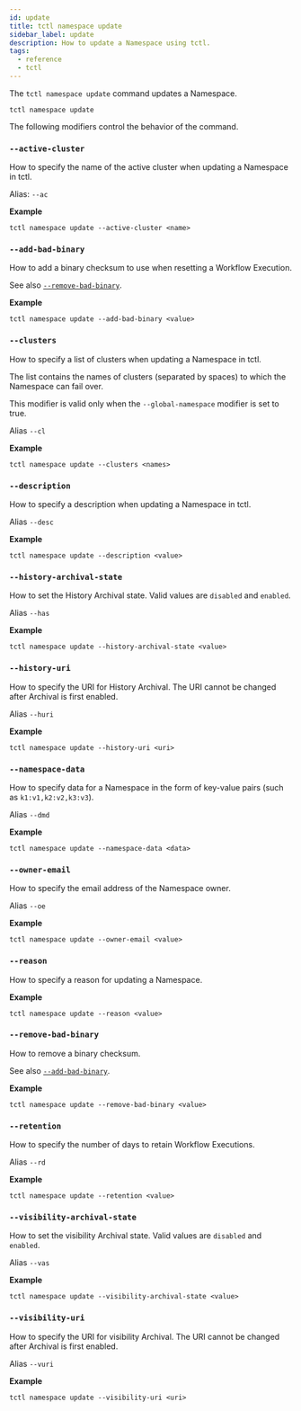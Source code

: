 ```yaml
---
id: update
title: tctl namespace update
sidebar_label: update
description: How to update a Namespace using tctl.
tags:
  - reference
  - tctl
---
```


The `tctl namespace update` command updates a Namespace.

`tctl namespace update`

The following modifiers control the behavior of the command.

### `--active-cluster`

How to specify the name of the active cluster when updating a Namespace in tctl.

Alias: `--ac`

**Example**

```
tctl namespace update --active-cluster <name>
```

### `--add-bad-binary`

How to add a binary checksum to use when resetting a Workflow Execution.

See also [`--remove-bad-binary`](#--remove-bad-binary).

**Example**

```
tctl namespace update --add-bad-binary <value>
```

### `--clusters`

How to specify a list of clusters when updating a Namespace in tctl.

The list contains the names of clusters (separated by spaces) to which the Namespace can fail over.

This modifier is valid only when the `--global-namespace` modifier is set to true.

Alias `--cl`

**Example**

```
tctl namespace update --clusters <names>
```

### `--description`

How to specify a description when updating a Namespace in tctl.

Alias `--desc`

**Example**

```
tctl namespace update --description <value>
```

### `--history-archival-state`

How to set the History Archival state. Valid values are `disabled` and `enabled`.

Alias `--has`

**Example**

```
tctl namespace update --history-archival-state <value>
```

### `--history-uri`

How to specify the URI for History Archival. The URI cannot be changed after Archival is first enabled.

Alias `--huri`

**Example**

```
tctl namespace update --history-uri <uri>
```

### `--namespace-data`

How to specify data for a Namespace in the form of key-value pairs (such as `k1:v1,k2:v2,k3:v3`).

Alias `--dmd`

**Example**

```
tctl namespace update --namespace-data <data>
```

### `--owner-email`

How to specify the email address of the Namespace owner.

Alias `--oe`

**Example**

```
tctl namespace update --owner-email <value>
```

### `--reason`

How to specify a reason for updating a Namespace.

**Example**

```
tctl namespace update --reason <value>
```

### `--remove-bad-binary`

How to remove a binary checksum.

See also [`--add-bad-binary`](#--add-bad-binary).

**Example**

```
tctl namespace update --remove-bad-binary <value>
```

### `--retention`

How to specify the number of days to retain Workflow Executions.

Alias `--rd`

**Example**

```
tctl namespace update --retention <value>
```

### `--visibility-archival-state`

How to set the visibility Archival state. Valid values are `disabled` and `enabled`.

Alias `--vas`

**Example**

```
tctl namespace update --visibility-archival-state <value>
```

### `--visibility-uri`

How to specify the URI for visibility Archival. The URI cannot be changed after Archival is first enabled.

Alias `--vuri`

**Example**

```
tctl namespace update --visibility-uri <uri>
```
